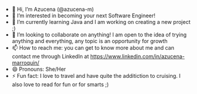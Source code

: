 - 👋 Hi, I’m Azucena (@azucena-m)
- 👀 I’m interested in becoming your next Software Engineer!
- 🌱 I’m currently learning Java and I am working on creating a new project ;)
- 💞️ I’m looking to collaborate on anything! I am open to the idea of trying anything and everything, any topic is an opportunity for growth
- 📫 How to reach me: you can get to know more about me and can contact me through LinkedIn at https://www.linkedin.com/in/azucena-marroquin/
- 😄 Pronouns: She/Her
- ⚡ Fun fact: I love to travel and have quite the additiction to cruising. I also love to read for fun or for smarts ;)

<!---
azucena-m/azucena-m is a ✨ special ✨ repository because its `README.md` (this file) appears on your GitHub profile.
You can click the Preview link to take a look at your changes.
--->
